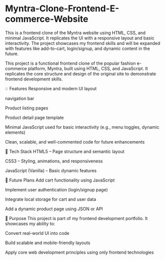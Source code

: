 # Myntra-Clone-Frontend-E-commerce-Website
 This is a frontend clone of the Myntra website using HTML, CSS, and minimal JavaScript. It replicates the UI with a responsive layout and basic interactivity. The project showcases my frontend skills and will be expanded with features like add-to-cart, login/signup, and dynamic content in the future.

This project is a functional frontend clone of the popular fashion e-commerce platform, Myntra, built using HTML, CSS, and JavaScript. It replicates the core structure and design of the original site to demonstrate frontend development skills.

💡 Features
Responsive and modern UI layout

navigation bar 

Product listing pages 

Product detail page template

Minimal JavaScript used for basic interactivity (e.g., menu toggles, dynamic elements)

Clean, scalable, and well-commented code for future enhancements

🔧 Tech Stack
HTML5 – Page structure and semantic layout

CSS3 – Styling, animations, and responsiveness

JavaScript (Vanilla) – Basic dynamic features

🚀 Future Plans
Add cart functionality using JavaScript

Implement user authentication (login/signup page)

Integrate local storage for cart and user data

Add a dynamic product page using JSON or API

🎯 Purpose
This project is part of my frontend development portfolio. It showcases my ability to:

Convert real-world UI into code

Build scalable and mobile-friendly layouts

Apply core web development principles using only frontend technologies
